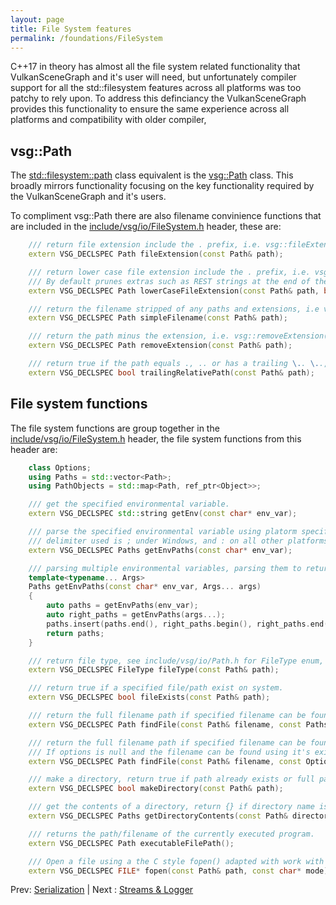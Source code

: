 ```yaml
---
layout: page
title: File System features
permalink: /foundations/FileSystem
---
```


C++17 in theory has almost all the file system related functionality that VulkanSceneGraph and it's user will need, but unfortunately compiler support for all the std::filesystem features across all platforms was too patchy to rely upon.  To address this definciancy the VulkanSceneGraph provides this functionality to ensure the same experience across all platforms and compatibility with older compiler,

## vsg::Path

The [std::filesystem::path](https://en.cppreference.com/w/cpp/filesystem/path) class equivalent is the [vsg::Path](https://github.com/vsg-dev/VulkanSceneGraph/tree/master/include/vsg/io/Path.h#L24) class. This broadly mirrors functionality focusing on the key functionality required by the VulkanSceneGraph and it's users.

To compliment vsg::Path there are also filename convinience functions that are included in the [include/vsg/io/FileSystem.h](https://github.com/vsg-dev/VulkanSceneGraph/tree/master/include/vsg/io/FileSystem.h#L23) header, these are:

~~~ cpp
    /// return file extension include the . prefix, i.e. vsg::fileExtension("file.vsgt") returns .vsgt
    extern VSG_DECLSPEC Path fileExtension(const Path& path);

    /// return lower case file extension include the . prefix, i.e. vsg::fileExtension("file.VSGT") returns .vsgt
    /// By default prunes extras such as REST strings at the end of the extensions, uses ? as the deliminator for REST additions i.e. ".jpeg?g=42" becomes ".jpeg"
    extern VSG_DECLSPEC Path lowerCaseFileExtension(const Path& path, bool pruneExtras = true);

    /// return the filename stripped of any paths and extensions, i.e vsg::simpleFilname("path/file.vsgb") returns file
    extern VSG_DECLSPEC Path simpleFilename(const Path& path);

    /// return the path minus the extension, i.e. vsg::removeExtension("path/file.png") return path/file
    extern VSG_DECLSPEC Path removeExtension(const Path& path);

    /// return true if the path equals ., .. or has a trailing \.. \.., /.. or /....
    extern VSG_DECLSPEC bool trailingRelativePath(const Path& path);
~~~

## File system functions

The file system functions are group together in the [include/vsg/io/FileSystem.h](https://github.com/vsg-dev/VulkanSceneGraph/tree/master/include/vsg/io/FileSystem.h#L23) header, the file system functions from this header are:

~~~ cpp
    class Options;
    using Paths = std::vector<Path>;
    using PathObjects = std::map<Path, ref_ptr<Object>>;

    /// get the specified environmental variable.
    extern VSG_DECLSPEC std::string getEnv(const char* env_var);

    /// parse the specified environmental variable using platorm specific delimiter, returning list of Paths
    /// delimiter used is ; under Windows, and : on all other platforms.
    extern VSG_DECLSPEC Paths getEnvPaths(const char* env_var);

    /// parsing multiple environmental variables, parsing them to return a list of Paths.
    template<typename... Args>
    Paths getEnvPaths(const char* env_var, Args... args)
    {
        auto paths = getEnvPaths(env_var);
        auto right_paths = getEnvPaths(args...);
        paths.insert(paths.end(), right_paths.begin(), right_paths.end());
        return paths;
    }

    /// return file type, see include/vsg/io/Path.h for FileType enum,
    extern VSG_DECLSPEC FileType fileType(const Path& path);

    /// return true if a specified file/path exist on system.
    extern VSG_DECLSPEC bool fileExists(const Path& path);

    /// return the full filename path if specified filename can be found in the list of paths.
    extern VSG_DECLSPEC Path findFile(const Path& filename, const Paths& paths);

    /// return the full filename path if specified filename can be found in the options->paths list.
    /// If options is null and the filename can be found using it's existing path that filename is return, otherwise empty Path{} is returned.
    extern VSG_DECLSPEC Path findFile(const Path& filename, const Options* options);

    /// make a directory, return true if path already exists or full path has been created successfully, return false on failure.
    extern VSG_DECLSPEC bool makeDirectory(const Path& path);

    /// get the contents of a directory, return {} if directory name is not a directory
    extern VSG_DECLSPEC Paths getDirectoryContents(const Path& directoryName);

    /// returns the path/filename of the currently executed program.
    extern VSG_DECLSPEC Path executableFilePath();

    /// Open a file using a the C style fopen() adapted with work with the vsg::Path.
    extern VSG_DECLSPEC FILE* fopen(const Path& path, const char* mode);
~~~

Prev: [Serialization](Serialization.md) | Next : [Streams & Logger](StreamsAndLogger.md)

